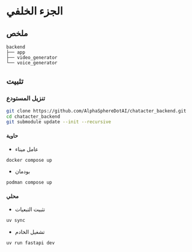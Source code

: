 # الجزء الخلفي

## ملخص

```plaintext
backend
├── app
├── video_generator
└── voice_generator
```

## تثبيت

### تنزيل المستودع

```bash
git clone https://github.com/AlphaSphereDotAI/chatacter_backend.git
cd chatacter_backend
git submodule update --init --recursive
```

#### حاوية

- عامل ميناء

```bash
docker compose up
```

- بودمان

```bash
podman compose up
```

#### محلي

- تثبيت التبعيات

```bash
uv sync
```

- تشغيل الخادم

```bash
uv run fastapi dev
```
